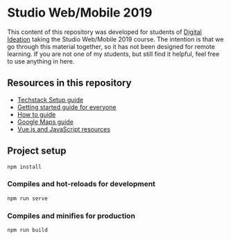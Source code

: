 # Studio Web/Mobile 2019
This content of this repository was developed for students of [Digital Ideation](https://www.hslu.ch/en/lucerne-school-of-information-technology/degree-programs/bachelor/digital-ideation/) taking the Studio Web/Mobile 2019 course. The intention is that we go through this material together, so it has not been designed for remote learning. If you are not one of my students, but still find it helpful, feel free to use anything in here. 

## Resources in this repository
* [Techstack Setup guide](setup.md)
* [Getting started guide for everyone](getting_started.md)
* [How to guide](howto.md) 
* [Google Maps guide](google_maps.md)
* [Vue.js and JavaScript resources](vue_and_js.md)

## Project setup
```
npm install
```

### Compiles and hot-reloads for development
```
npm run serve
```

### Compiles and minifies for production
```
npm run build
```
